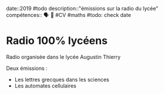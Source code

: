 date::2019 #todo
description::"émissions sur la radio du lycée"
compétences:: 🗣️ 🧮
#CV #maths 
#todo: check date
# Radio 100% lycéens
Radio organisée dans le lycée Augustin Thierry

Deux émissions :
 - Les lettres grecques dans les sciences
 - Les automates cellulaires
